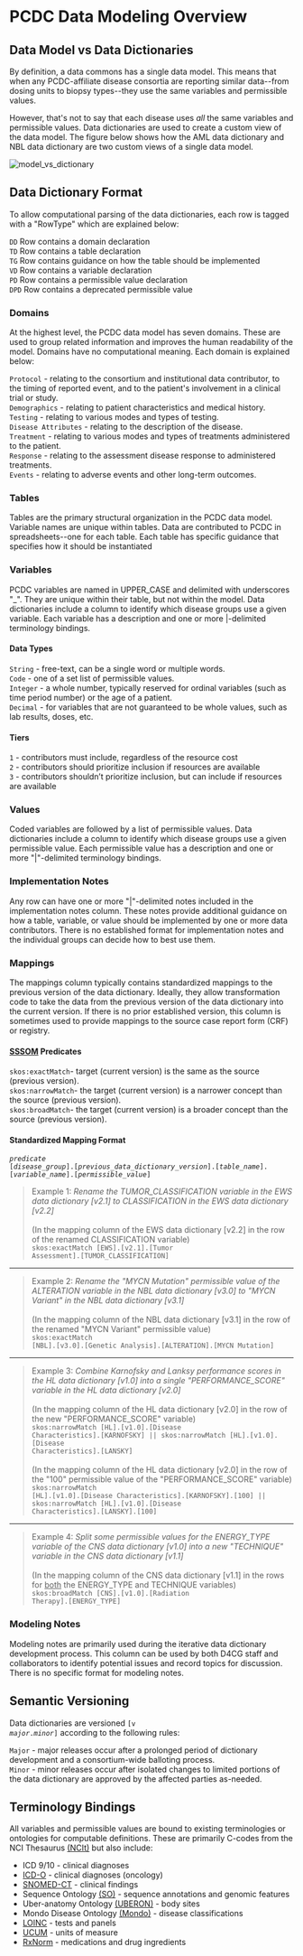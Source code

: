 # PCDC Data Modeling Overview

## Data Model vs Data Dictionaries

By definition, a data commons has a single data model. This means that when any PCDC-affiliate disease consortia are reporting similar data--from dosing units to biopsy types--they use the same variables and permissible values. 

However, that's not to say that each disease uses _all_ the same variables and permissible values. Data dictionaries are used to create a custom view of the data model. The figure below shows how the AML data dictionary and NBL data dictionary are two custom views of a single data model.

![model_vs_dictionary](img/model_vs_dictionary.png)

## Data Dictionary Format

To allow computational parsing of the data dictionaries, each row is tagged with a "RowType" which are explained below:

<code>DD</code> Row contains a domain declaration<br />
<code>TD</code> Row contains a table declaration<br />
<code>TG</code> Row contains guidance on how the table should be implemented<br />
<code>VD</code> Row contains a variable declaration<br />
<code>PD</code> Row contains a permissible value declaration<br />
<code>DPD</code> Row contains a deprecated permissible value

### Domains

At the highest level, the PCDC data model has seven domains. These are used to group related information and improves the human readability of the model. Domains have no computational meaning. Each domain is explained below:<br />

<code>Protocol</code> - relating to the consortium and institutional data contributor, to the timing of reported event, and to the patient's involvement in a clinical trial or study. <br />
<code>Demographics</code> - relating to patient characteristics and medical history. <br />
<code>Testing</code> - relating to various modes and types of testing. <br />
<code>Disease Attributes</code> - relating to the description of the disease.<br />
<code>Treatment</code> - relating to various modes and types of treatments administered to the patient.<br />
<code>Response</code> - relating to the assessment disease response to administered treatments.<br />
<code>Events</code> - relating to adverse events and other long-term outcomes.

### Tables

Tables are the primary structural organization in the PCDC data model. Variable names are unique within tables. Data are contributed to PCDC in spreadsheets--one for each table. Each table has specific guidance that specifies how it should be instantiated


### Variables

PCDC variables are named in UPPER_CASE and delimited with underscores "_". They are unique within their table, but not within the model. Data dictionaries include a column to identify which disease groups use a given variable. Each variable has a description and one or more |-delimited terminology bindings.

#### Data Types
<code>String</code> - free-text, can be a single word or multiple words.<br />
<code>Code</code> - one of a set list of permissible values.<br />
<code>Integer</code> - a whole number, typically reserved for ordinal variables (such as time period number) or the age of a patient.<br />
<code>Decimal</code> - for variables that are not guaranteed to be whole values, such as lab results, doses, etc.


#### Tiers
<code>1</code> - contributors must include, regardless of the resource cost <br />
<code>2</code> - contributors should prioritize inclusion if resources are available<br />
<code>3</code> - contributors shouldn’t prioritize inclusion, but can include if resources are available

### Values

Coded variables are followed by a list of permissible values. Data dictionaries include a column to identify which disease groups use a given permissible value. Each permissible value has a description and one or more "|"-delimited terminology bindings.

### Implementation Notes

Any row can have one or more "|"-delimited notes included in the implementation notes column. These notes provide additional guidance on how a table, variable, or value should be implemented by one or more data contributors. There is no established format for implementation notes and the individual groups can decide how to best use them.

### Mappings

The mappings column typically contains standardized mappings to the previous version of the data dictionary. Ideally, they allow transformation code to take the data from the previous version of the data dictionary into the current version. If there is no prior established version, this column is sometimes used to provide mappings to the source case report form (CRF) or registry.

#### [SSSOM](https://mapping-commons.github.io/sssom/spec/#common-mapping-predicates) Predicates
<code>skos:exactMatch</code>- target (current version) is the same as the source (previous version).<br />
<code>skos:narrowMatch</code>- the target (current version) is a narrower concept than the source (previous version).<br />
<code>skos:broadMatch</code>- the target (current version) is a broader concept than the source (previous version).


#### Standardized Mapping Format  
<code>_predicate_ [_disease_group_].[_previous_data_dictionary_version_].[_table_name_].[_variable_name_].[_permissible_value_]</code>

>Example 1: <I>Rename the TUMOR_CLASSIFICATION variable in the EWS data dictionary [v2.1]  to CLASSIFICATION in the EWS data dictionary [v2.2]</i><br /><br />
> (In the mapping column of the EWS data dictionary [v2.2] in the row of the renamed CLASSIFICATION variable) <br />
> <code>skos:exactMatch [EWS].[v2.1].[Tumor Assessment].[TUMOR_CLASSIFICATION]</code>
***  

>Example 2: <I>Rename the "MYCN Mutation" permissible value of the ALTERATION variable in the NBL data dictionary [v3.0]  to "MYCN Variant" in the NBL data dictionary [v3.1]</i><br /><br />
> (In the mapping column of the NBL data dictionary [v3.1] in the row of the renamed "MYCN Variant" permissible value) <br />
> <code>skos:exactMatch [NBL].[v3.0].[Genetic Analysis].[ALTERATION].[MYCN Mutation]</code>
***  

>Example 3: <I>Combine Karnofsky and Lanksy performance scores in the HL data dictionary [v1.0] into a single "PERFORMANCE_SCORE" variable in the HL data dictionary [v2.0]</i><br /><br />
> (In the mapping column of the HL data dictionary [v2.0] in the row of the new "PERFORMANCE_SCORE" variable) <br />
> <code>skos:narrowMatch [HL].[v1.0].[Disease Characteristics].[KARNOFSKY] || skos:narrowMatch [HL].[v1.0].[Disease Characteristics].[LANSKY]</code><br /><br />
> (In the mapping column of the HL data dictionary [v2.0] in the row of the "100" permissible value of the "PERFORMANCE_SCORE" variable) <br />
> <code>skos:narrowMatch [HL].[v1.0].[Disease Characteristics].[KARNOFSKY].[100] || skos:narrowMatch [HL].[v1.0].[Disease Characteristics].[LANSKY].[100]</code><br />
***  

>Example 4: <I>Split some permissible values for the ENERGY_TYPE variable of the CNS data dictionary [v1.0] into a new "TECHNIQUE" variable in the CNS data dictionary [v1.1]</i><br /><br />
> (In the mapping column of the CNS data dictionary [v1.1] in the rows for <u>both</u> the ENERGY_TYPE and TECHNIQUE variables) <br />
> <code>skos:broadMatch [CNS].[v1.0].[Radiation Therapy].[ENERGY_TYPE]</code>

### Modeling Notes

Modeling notes are primarily used during the iterative data dictionary development process. This column can be used by both D4CG staff and collaborators to identify potential issues and record topics for discussion. There is no specific format for modeling notes.

## Semantic Versioning

Data dictionaries are versioned <code>[v <i>major</i>.<i>minor</i>]</code> according to the following rules:

<code>Major</code> - major releases occur after a prolonged period of dictionary development and a consortium-wide balloting process. <br />
<code>Minor</code> - minor releases occur after isolated changes to limited portions of the data dictionary are approved by the affected parties as-needed.

## Terminology Bindings

All variables and permissible values are bound to existing terminologies or ontologies for computable definitions. These are primarily C-codes from the NCI Thesaurus [(NCIt)](https://ncithesaurus.nci.nih.gov/ncitbrowser/) but also include:  
- ICD 9/10 - clinical diagnoses  
- [ICD-O](https://apps.who.int/iris/bitstream/handle/10665/96612/9789241548496_eng.pdf) - clinical diagnoses (oncology)  
- [SNOMED-CT](https://browser.ihtsdotools.org/?perspective=full&conceptId1=404684003&edition=MAIN/2023-05-31&release=&languages=en) - clinical findings  
- Sequence Ontology [(SO)](http://www.sequenceontology.org/browser/obob.cgi) - sequence annotations and genomic features  
- Uber-anatomy Ontology [(UBERON)](https://www.ebi.ac.uk/ols/ontologies/uberon) - body sites  
- Mondo Disease Ontology [(Mondo)](https://www.ebi.ac.uk/ols/ontologies/mondo) - disease classifications  
- [LOINC](https://loinc.org/) - tests and panels  
- [UCUM](https://ucum.org/ucum) - units of measure  
- [RxNorm](https://mor.nlm.nih.gov/RxNav/) - medications and drug ingredients  